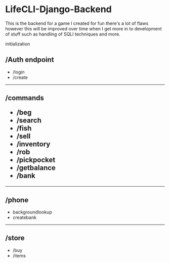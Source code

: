# LifeCLI-Django-Backend
This is the backend for a game I created for fun there's a lot of flaws however this will be improved over time when I get more in to development of stuff such as handling of SQLI techniques and more.

initialization
<h2>/Auth endpoint</h2>
<ul>
    <li>/login</li>
    <li>/create</li>
</ul>

<hr>

<h2>/commands
<ul>
    <li>/beg</li>
    <li>/search</li>
    <li>/fish</li>
    <li>/sell</li>
    <li>/inventory</li>
    <li>/rob</li>
    <li>/pickpocket</li>
    <li>/getbalance</li>
    <li>/bank</li>
</ul>

<hr>

<h2>/phone</h2>
<ul>
    <li>backgroundlookup</li>
    <li>createbank</li>
</ul>

<hr>

<h2>/store</h2>

<ul>
    <li>/buy</li>
    <li>/items</li>
</ul>
